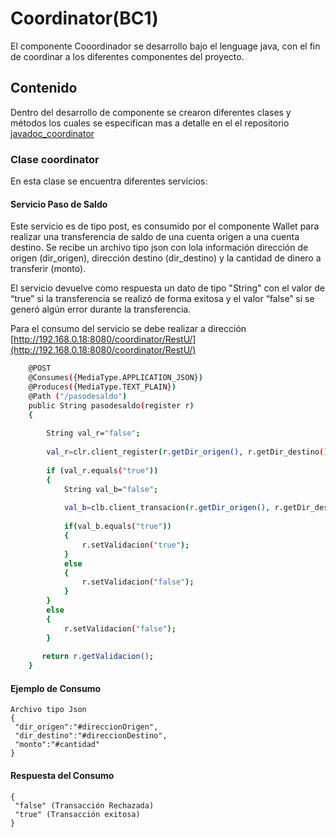 # Coordinator(BC1)

El componente Cooordinador se desarrollo bajo el lenguage java, con el fin de coordinar a los diferentes componentes del proyecto.

## Contenido

Dentro del desarrollo de componente se crearon diferentes clases y métodos los cuales se especifican mas a detalle en el el repositorio [javadoc_coordinator ](https://pip.pypa.io/en/stable/)

### Clase coordinator

En esta clase se encuentra diferentes servicios:

#### Servicio Paso de Saldo

Este servicio es de tipo post, es consumido por el componente Wallet para realizar una transferencia de saldo de una cuenta origen a una cuenta destino. Se recibe un archivo tipo json con lola información dirección de origen (dir_origen), dirección destino (dir_destino) y la cantidad de dinero a transferir (monto). 

El servicio devuelve como respuesta un dato de tipo "String" con el valor de “true” si la transferencia se realizó de forma exitosa y el valor “false” si se generó algún error durante la transferencia.

Para el consumo del servicio se debe realizar a dirección [http://192.168.0.18:8080/coordinator/RestU/](http://192.168.0.18:8080/coordinator/RestU/)

```bash
    @POST
	@Consumes({MediaType.APPLICATION_JSON})
	@Produces({MediaType.TEXT_PLAIN})
	@Path ("/pasodesaldo")
	public String pasodesaldo(register r)
	{
		
		String val_r="false";
		
		val_r=clr.client_register(r.getDir_origen(), r.getDir_destino(),r.getMonto());
	    
		if (val_r.equals("true"))
		{
		 	String val_b="false";
			
			val_b=clb.client_transacion(r.getDir_origen(), r.getDir_destino(),r.getMonto());
			
			if(val_b.equals("true"))
			{
				r.setValidacion("true");
			}
			else
			{
				r.setValidacion("false");
			}
		}
		else
		{
			r.setValidacion("false");
		}
			
	   return r.getValidacion();
	}
```

#### Ejemplo de Consumo

```
Archivo tipo Json
{
 "dir_origen":"#direccionOrigen",
 "dir_destino":"#direccionDestino",
 "monto":"#cantidad"
}
```

#### Respuesta del Consumo
```
{
 "false" (Transacción Rechazada)
 "true" (Transacción exitosa)
}
